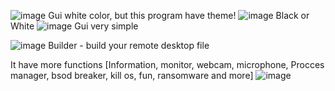 ![image](https://user-images.githubusercontent.com/129206177/228317030-ecfea984-f5a1-4a31-8259-86ebfbfb742e.png)
Gui white color, but this program have theme!
![image](https://user-images.githubusercontent.com/129206177/228317152-b26f9bee-716d-402f-bf40-0a86ab7216d9.png)
Black or White
![image](https://user-images.githubusercontent.com/129206177/228317226-6b244797-0975-4f79-ad5b-39a5880aa32a.png)
Gui very simple



![image](https://user-images.githubusercontent.com/129206177/228317296-7eacdc8f-86bb-40fd-911b-22e521e691cd.png)
Builder - build your remote desktop file

It have more functions [Information, monitor, webcam, microphone, Procces manager, bsod breaker, kill os, fun, ransomware and more]
![image](https://user-images.githubusercontent.com/129206177/228317637-901cdb11-c6d0-40b4-8c85-312a297d83d0.png)
